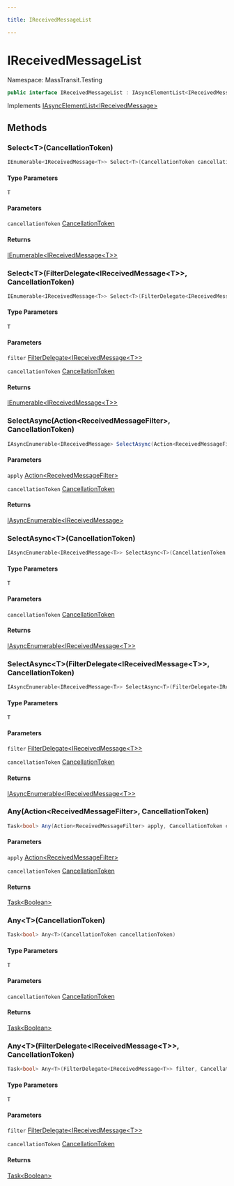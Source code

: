```yaml
---

title: IReceivedMessageList

---
```


# IReceivedMessageList

Namespace: MassTransit.Testing

```csharp
public interface IReceivedMessageList : IAsyncElementList<IReceivedMessage>
```

Implements [IAsyncElementList\<IReceivedMessage\>](../masstransit-testing/iasyncelementlist-1)

## Methods

### **Select\<T\>(CancellationToken)**

```csharp
IEnumerable<IReceivedMessage<T>> Select<T>(CancellationToken cancellationToken)
```

#### Type Parameters

`T`<br/>

#### Parameters

`cancellationToken` [CancellationToken](https://learn.microsoft.com/en-us/dotnet/api/system.threading.cancellationtoken)<br/>

#### Returns

[IEnumerable\<IReceivedMessage\<T\>\>](https://learn.microsoft.com/en-us/dotnet/api/system.collections.generic.ienumerable-1)<br/>

### **Select\<T\>(FilterDelegate\<IReceivedMessage\<T\>\>, CancellationToken)**

```csharp
IEnumerable<IReceivedMessage<T>> Select<T>(FilterDelegate<IReceivedMessage<T>> filter, CancellationToken cancellationToken)
```

#### Type Parameters

`T`<br/>

#### Parameters

`filter` [FilterDelegate\<IReceivedMessage\<T\>\>](../masstransit-testing/filterdelegate-1)<br/>

`cancellationToken` [CancellationToken](https://learn.microsoft.com/en-us/dotnet/api/system.threading.cancellationtoken)<br/>

#### Returns

[IEnumerable\<IReceivedMessage\<T\>\>](https://learn.microsoft.com/en-us/dotnet/api/system.collections.generic.ienumerable-1)<br/>

### **SelectAsync(Action\<ReceivedMessageFilter\>, CancellationToken)**

```csharp
IAsyncEnumerable<IReceivedMessage> SelectAsync(Action<ReceivedMessageFilter> apply, CancellationToken cancellationToken)
```

#### Parameters

`apply` [Action\<ReceivedMessageFilter\>](https://learn.microsoft.com/en-us/dotnet/api/system.action-1)<br/>

`cancellationToken` [CancellationToken](https://learn.microsoft.com/en-us/dotnet/api/system.threading.cancellationtoken)<br/>

#### Returns

[IAsyncEnumerable\<IReceivedMessage\>](https://learn.microsoft.com/en-us/dotnet/api/system.collections.generic.iasyncenumerable-1)<br/>

### **SelectAsync\<T\>(CancellationToken)**

```csharp
IAsyncEnumerable<IReceivedMessage<T>> SelectAsync<T>(CancellationToken cancellationToken)
```

#### Type Parameters

`T`<br/>

#### Parameters

`cancellationToken` [CancellationToken](https://learn.microsoft.com/en-us/dotnet/api/system.threading.cancellationtoken)<br/>

#### Returns

[IAsyncEnumerable\<IReceivedMessage\<T\>\>](https://learn.microsoft.com/en-us/dotnet/api/system.collections.generic.iasyncenumerable-1)<br/>

### **SelectAsync\<T\>(FilterDelegate\<IReceivedMessage\<T\>\>, CancellationToken)**

```csharp
IAsyncEnumerable<IReceivedMessage<T>> SelectAsync<T>(FilterDelegate<IReceivedMessage<T>> filter, CancellationToken cancellationToken)
```

#### Type Parameters

`T`<br/>

#### Parameters

`filter` [FilterDelegate\<IReceivedMessage\<T\>\>](../masstransit-testing/filterdelegate-1)<br/>

`cancellationToken` [CancellationToken](https://learn.microsoft.com/en-us/dotnet/api/system.threading.cancellationtoken)<br/>

#### Returns

[IAsyncEnumerable\<IReceivedMessage\<T\>\>](https://learn.microsoft.com/en-us/dotnet/api/system.collections.generic.iasyncenumerable-1)<br/>

### **Any(Action\<ReceivedMessageFilter\>, CancellationToken)**

```csharp
Task<bool> Any(Action<ReceivedMessageFilter> apply, CancellationToken cancellationToken)
```

#### Parameters

`apply` [Action\<ReceivedMessageFilter\>](https://learn.microsoft.com/en-us/dotnet/api/system.action-1)<br/>

`cancellationToken` [CancellationToken](https://learn.microsoft.com/en-us/dotnet/api/system.threading.cancellationtoken)<br/>

#### Returns

[Task\<Boolean\>](https://learn.microsoft.com/en-us/dotnet/api/system.threading.tasks.task-1)<br/>

### **Any\<T\>(CancellationToken)**

```csharp
Task<bool> Any<T>(CancellationToken cancellationToken)
```

#### Type Parameters

`T`<br/>

#### Parameters

`cancellationToken` [CancellationToken](https://learn.microsoft.com/en-us/dotnet/api/system.threading.cancellationtoken)<br/>

#### Returns

[Task\<Boolean\>](https://learn.microsoft.com/en-us/dotnet/api/system.threading.tasks.task-1)<br/>

### **Any\<T\>(FilterDelegate\<IReceivedMessage\<T\>\>, CancellationToken)**

```csharp
Task<bool> Any<T>(FilterDelegate<IReceivedMessage<T>> filter, CancellationToken cancellationToken)
```

#### Type Parameters

`T`<br/>

#### Parameters

`filter` [FilterDelegate\<IReceivedMessage\<T\>\>](../masstransit-testing/filterdelegate-1)<br/>

`cancellationToken` [CancellationToken](https://learn.microsoft.com/en-us/dotnet/api/system.threading.cancellationtoken)<br/>

#### Returns

[Task\<Boolean\>](https://learn.microsoft.com/en-us/dotnet/api/system.threading.tasks.task-1)<br/>
